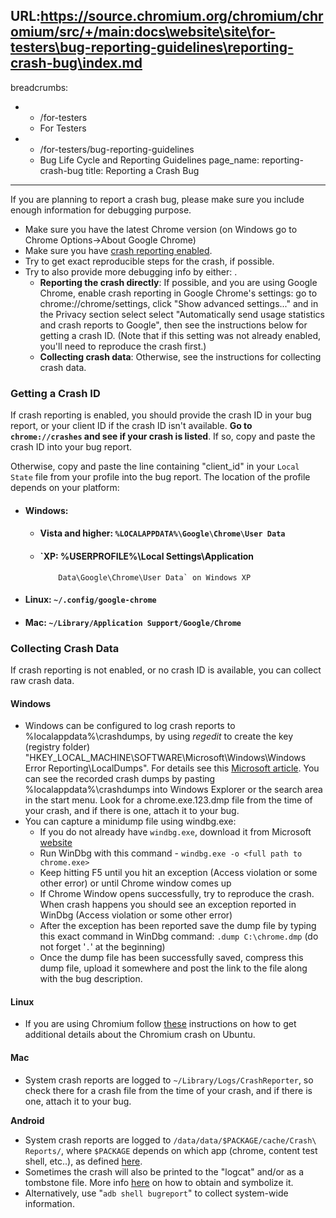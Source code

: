 URL:https://source.chromium.org/chromium/chromium/src/+/main:docs\website\site\for-testers\bug-reporting-guidelines\reporting-crash-bug\index.md
---
breadcrumbs:
- - /for-testers
  - For Testers
- - /for-testers/bug-reporting-guidelines
  - Bug Life Cycle and Reporting Guidelines
page_name: reporting-crash-bug
title: Reporting a Crash Bug
---

If you are planning to report a crash bug, please make sure you include enough
information for debugging purpose.

*   Make sure you have the latest Chrome version (on Windows go to
            Chrome Options-&gt;About Google Chrome)
*   Make sure you have [crash reporting
            enabled](https://support.google.com/chrome/answer/96817).
*   Try to get exact reproducible steps for the crash, if possible.
*   Try to also provide more debugging info by either: .
    *   **Reporting the crash directly**: If possible, and you are using
                Google Chrome, enable crash reporting in Google Chrome's
                settings: go to chrome://chrome/settings, click "Show advanced
                settings..." and in the Privacy section select select
                "Automatically send usage statistics and crash reports to
                Google", then see the instructions below for getting a crash ID.
                (Note that if this setting was not already enabled, you'll need
                to reproduce the crash first.)
    *   **Collecting crash data**: Otherwise, see the instructions for
                collecting crash data.

### Getting a Crash ID

If crash reporting is enabled, you should provide the crash ID in your bug
report, or your client ID if the crash ID isn't available. **Go to
`chrome://crashes` and see if your crash is listed**. If so, copy and paste the
crash ID into your bug report.

Otherwise, copy and paste the line containing "client_id" in your `Local State`
file from your profile into the bug report. The location of the profile depends
on your platform:

*   #### Windows:
    *   #### Vista and higher: `%LOCALAPPDATA%\Google\Chrome\User Data`
    *   #### `XP: %USERPROFILE%\Local Settings\Application
                Data\Google\Chrome\User Data` on Windows XP
*   #### Linux: `~/.config/google-chrome`
*   #### Mac: `~/Library/Application Support/Google/Chrome`

### Collecting Crash Data

If crash reporting is not enabled, or no crash ID is available, you can collect
raw crash data.

#### Windows

*   Windows can be configured to log crash reports to
            %localappdata%\\crashdumps, by using *regedit* to create the key
            (registry folder)
            "HKEY_LOCAL_MACHINE\\SOFTWARE\\Microsoft\\Windows\\Windows Error
            Reporting\\LocalDumps". For details see this [Microsoft
            article](https://msdn.microsoft.com/en-us/library/windows/desktop/bb787181(v=vs.85).aspx).
            You can see the recorded crash dumps by pasting
            %localappdata%\\crashdumps into Windows Explorer or the search area
            in the start menu. Look for a chrome.exe.123.dmp file from the time
            of your crash, and if there is one, attach it to your bug.
*   You can capture a minidump file using windbg.exe:
    *   If you do not already have `windbg.exe`, download it from
                Microsoft
                [website](http://www.microsoft.com/whdc/DevTools/Debugging/default.mspx)
    *   Run WinDbg with this command - `windbg.exe -o <full path to
                chrome.exe>`
    *   Keep hitting F5 until you hit an exception (Access violation or
                some other error) or until Chrome window comes up
    *   If Chrome Window opens successfully, try to reproduce the crash.
                When crash happens you should see an exception reported in
                WinDbg (Access violation or some other error)
    *   After the exception has been reported save the dump file by
                typing this exact command in WinDbg command: `.dump
                C:\chrome.dmp` (do not forget '`.`' at the beginning)
    *   Once the dump file has been successfully saved, compress this
                dump file, upload it somewhere and post the link to the file
                along with the bug description.

#### Linux

*   If you are using Chromium follow
            [these](https://wiki.ubuntu.com/Chromium/Debugging) instructions on
            how to get additional details about the Chromium crash on Ubuntu.

#### Mac

*   System crash reports are logged to `~/Library/Logs/CrashReporter`,
            so check there for a crash file from the time of your crash, and if
            there is one, attach it to your bug.

**Android**

*   System crash reports are logged to `/data/data/$PACKAGE/cache/Crash\
            Reports/`, where `$PACKAGE` depends on which app (chrome, content
            test shell, etc..), as defined
            [here](https://cs.chromium.org/chromium/src/third_party/catapult/devil/devil/android/constants/chrome.py?l=11).
*   Sometimes the crash will also be printed to the "logcat" and/or as a
            tombstone file. More info
            [here](/developers/how-tos/debugging-on-android#TOC-Symbolizing-Crashstacks-Tombstones)
            on how to obtain and symbolize it.
*   Alternatively, use "`adb shell bugreport`" to collect system-wide
            information.

